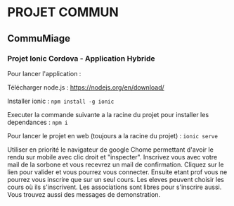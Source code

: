 # PROJET COMMUN
## CommuMiage
### Projet Ionic Cordova - Application Hybride

Pour lancer l'application :

Télécharger node.js : https://nodejs.org/en/download/

Installer ionic : 
`npm install -g ionic`

Executer la commande suivante a la racine du projet pour installer les dependances :
` npm i `

Pour lancer le projet en web (toujours a la racine du projet) :
` ionic serve `

Utiliser en priorité le navigateur de google Chome permettant d'avoir le rendu sur mobile avec clic droit et "inspecter".
Inscrivez vous avec votre mail de la sorbone et vous recevrez un mail de confirmation. Cliquez sur le lien pour valider et vous pourrez vous connecter. Ensuite etant prof vous ne pourrez vous inscrire que sur un seul cours. Les eleves peuvent choisir les cours où ils s'inscrivent. Les associations sont libres pour s'inscrire aussi. Vous trouvez aussi des messages de demonstration.
